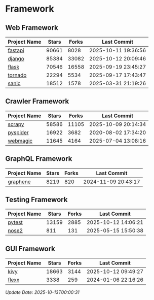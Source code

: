 # Framework

## Web Framework
| Project Name | Stars | Forks | Last Commit |
| ------------ | ----- | ----- | ----------- |
| [fastapi](https://github.com/fastapi/fastapi) | 90661 | 8028 | 2025-10-11 19:36:56 |
| [django](https://github.com/django/django) | 85384 | 33082 | 2025-10-12 20:09:46 |
| [flask](https://github.com/pallets/flask) | 70546 | 16558 | 2025-09-19 23:45:27 |
| [tornado](https://github.com/tornadoweb/tornado) | 22294 | 5534 | 2025-09-17 17:43:47 |
| [sanic](https://github.com/sanic-org/sanic) | 18512 | 1578 | 2025-03-31 21:19:26 |

## Crawler Framework
| Project Name | Stars | Forks | Last Commit |
| ------------ | ----- | ----- | ----------- |
| [scrapy](https://github.com/scrapy/scrapy) | 58586 | 11105 | 2025-10-09 20:14:34 |
| [pyspider](https://github.com/binux/pyspider) | 16922 | 3682 | 2020-08-02 17:34:20 |
| [webmagic](https://github.com/code4craft/webmagic) | 11645 | 4164 | 2025-07-04 13:08:16 |

## GraphQL Framework
| Project Name | Stars | Forks | Last Commit |
| ------------ | ----- | ----- | ----------- |
| [graphene](https://github.com/graphql-python/graphene) | 8219 | 820 | 2024-11-09 20:43:17 |

## Testing Framework
| Project Name | Stars | Forks | Last Commit |
| ------------ | ----- | ----- | ----------- |
| [pytest](https://github.com/pytest-dev/pytest) | 13159 | 2885 | 2025-10-12 14:06:21 |
| [nose2](https://github.com/nose-devs/nose2) | 811 | 131 | 2025-05-15 15:50:38 |

## GUI Framework
| Project Name | Stars | Forks | Last Commit |
| ------------ | ----- | ----- | ----------- |
| [kivy](https://github.com/kivy/kivy) | 18663 | 3144 | 2025-10-12 09:49:27 |
| [flexx](https://github.com/flexxui/flexx) | 3338 | 259 | 2024-01-06 22:16:26 |

*Update Date: 2025-10-13T00:00:31*